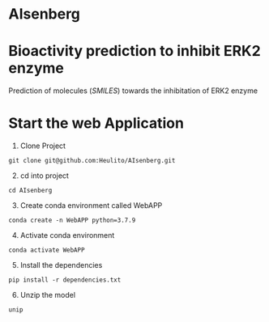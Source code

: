 # AIsenberg

# Bioactivity prediction to inhibit ERK2 enzyme
Prediction of molecules (*SMILES*) towards the inhibitation of ERK2 enzyme

# Start the web Application
1. Clone Project
```
git clone git@github.com:Heulito/AIsenberg.git
```
2. cd into project
```
cd AIsenberg
```
3. Create conda environment called WebAPP
```
conda create -n WebAPP python=3.7.9
```
4. Activate conda environment
```
conda activate WebAPP
```
5. Install the dependencies
```
pip install -r dependencies.txt
```
6. Unzip the model
```
unip 
```
